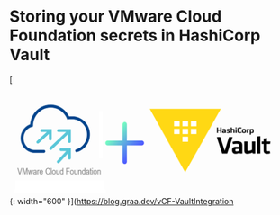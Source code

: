 # Storing your VMware Cloud Foundation secrets in HashiCorp Vault

[![Storing your VMware Cloud Foundation secrets in HashiCorp Vault](vcf-vault-integration.png "Logo"){: width="600" }](https://blog.graa.dev/vCF-VaultIntegration
